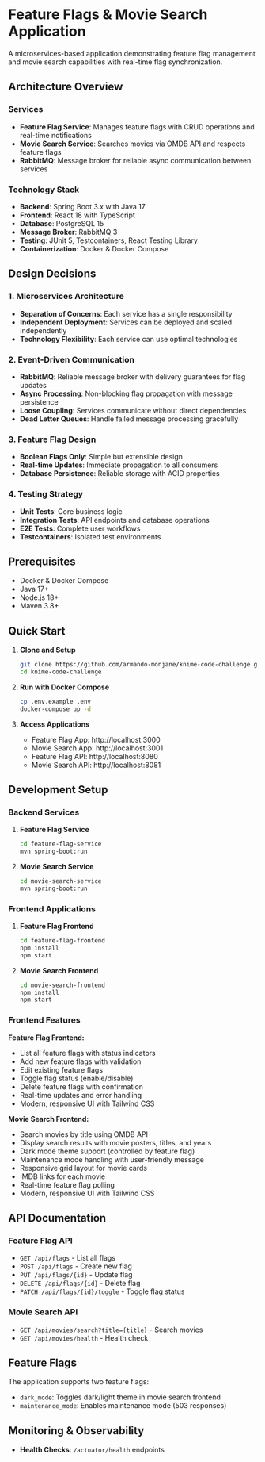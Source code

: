 # Feature Flags & Movie Search Application

A microservices-based application demonstrating feature flag management and movie search capabilities with real-time flag synchronization.

## Architecture Overview

### Services
- **Feature Flag Service**: Manages feature flags with CRUD operations and real-time notifications
- **Movie Search Service**: Searches movies via OMDB API and respects feature flags
- **RabbitMQ**: Message broker for reliable async communication between services

### Technology Stack
- **Backend**: Spring Boot 3.x with Java 17
- **Frontend**: React 18 with TypeScript
- **Database**: PostgreSQL 15
- **Message Broker**: RabbitMQ 3
- **Testing**: JUnit 5, Testcontainers, React Testing Library
- **Containerization**: Docker & Docker Compose

## Design Decisions

### 1. Microservices Architecture
- **Separation of Concerns**: Each service has a single responsibility
- **Independent Deployment**: Services can be deployed and scaled independently
- **Technology Flexibility**: Each service can use optimal technologies

### 2. Event-Driven Communication
- **RabbitMQ**: Reliable message broker with delivery guarantees for flag updates
- **Async Processing**: Non-blocking flag propagation with message persistence
- **Loose Coupling**: Services communicate without direct dependencies
- **Dead Letter Queues**: Handle failed message processing gracefully

### 3. Feature Flag Design
- **Boolean Flags Only**: Simple but extensible design
- **Real-time Updates**: Immediate propagation to all consumers
- **Database Persistence**: Reliable storage with ACID properties

### 4. Testing Strategy
- **Unit Tests**: Core business logic
- **Integration Tests**: API endpoints and database operations
- **E2E Tests**: Complete user workflows
- **Testcontainers**: Isolated test environments

## Prerequisites

- Docker & Docker Compose
- Java 17+
- Node.js 18+
- Maven 3.8+

## Quick Start

1. **Clone and Setup**
   ```bash
   git clone https://github.com/armando-monjane/knime-code-challenge.git
   cd knime-code-challenge
   ```

2. **Run with Docker Compose**
   ```bash
   cp .env.example .env
   docker-compose up -d
   ```

3. **Access Applications**
   - Feature Flag App: http://localhost:3000
   - Movie Search App: http://localhost:3001
   - Feature Flag API: http://localhost:8080
   - Movie Search API: http://localhost:8081

## Development Setup

### Backend Services

1. **Feature Flag Service**
   ```bash
   cd feature-flag-service
   mvn spring-boot:run
   ```

2. **Movie Search Service**
   ```bash
   cd movie-search-service
   mvn spring-boot:run
   ```

### Frontend Applications

1. **Feature Flag Frontend**
   ```bash
   cd feature-flag-frontend
   npm install
   npm start
   ```

2. **Movie Search Frontend**
   ```bash
   cd movie-search-frontend
   npm install
   npm start
   ```

### Frontend Features

**Feature Flag Frontend:**
- List all feature flags with status indicators
- Add new feature flags with validation
- Edit existing feature flags
- Toggle flag status (enable/disable)
- Delete feature flags with confirmation
- Real-time updates and error handling
- Modern, responsive UI with Tailwind CSS

**Movie Search Frontend:**
- Search movies by title using OMDB API
- Display search results with movie posters, titles, and years
- Dark mode theme support (controlled by feature flag)
- Maintenance mode handling with user-friendly message
- Responsive grid layout for movie cards
- IMDB links for each movie
- Real-time feature flag polling
- Modern, responsive UI with Tailwind CSS


## API Documentation

### Feature Flag API
- `GET /api/flags` - List all flags
- `POST /api/flags` - Create new flag
- `PUT /api/flags/{id}` - Update flag
- `DELETE /api/flags/{id}` - Delete flag
- `PATCH /api/flags/{id}/toggle` - Toggle flag status

### Movie Search API
- `GET /api/movies/search?title={title}` - Search movies
- `GET /api/movies/health` - Health check

## Feature Flags

The application supports two feature flags:
- `dark_mode`: Toggles dark/light theme in movie search frontend
- `maintenance_mode`: Enables maintenance mode (503 responses)

## Monitoring & Observability

- **Health Checks**: `/actuator/health` endpoints





